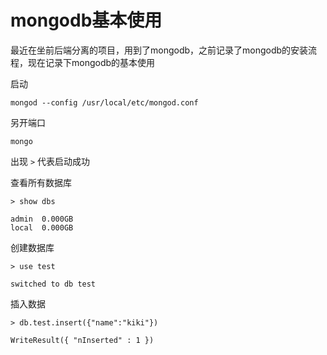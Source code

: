 # mongodb基本使用

  最近在坐前后端分离的项目，用到了mongodb，之前记录了mongodb的安装流程，现在记录下mongodb的基本使用

  启动
  ```
  mongod --config /usr/local/etc/mongod.conf
  ```

  另开端口
  ```
  mongo
  ```

  出现 ```>``` 代表启动成功

  查看所有数据库
  ```
  > show dbs

  admin  0.000GB
  local  0.000GB
  ```
  创建数据库
  ```
  > use test

  switched to db test
  ```
  插入数据
  ```
  > db.test.insert({"name":"kiki"})

  WriteResult({ "nInserted" : 1 })
  ```
